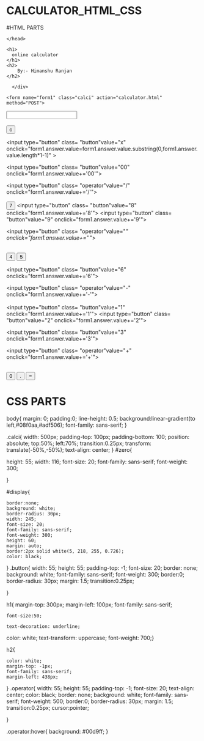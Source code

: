 # CALCULATOR_HTML_CSS

#HTML PARTS

<html>
    <head>
<title>  Calculator</title>
<link rel="stylesheet" href="calculator.css">

    </head>

   <body>
</html>
   <body>

    <h1>
      online calculator
    </h1>
    <h2>
        By:- Himanshu Ranjan
    </h2>

      </div>
   </body> 

    <form name="form1" class="calci" action="calculator.html" method="POST">
<input type="text" name="answer" id="display">
<br></br>


<input type="button" value="c" onclick="form1.answer.value=''" class="button">


<input type="button"  class= "button"value="x" onclick="form1.answer.value=form1.answer.value.substring(0,form1.answer.value.length*1-1)" >

<input type="button"  class= "button"value="00" onclick="form1.answer.value+='00'">

<input type="button"  class= "operator"value="/" onclick="form1.answer.value+='/'">
<br></br>
<input type="button" class= "button" value="7" onclick="form1.answer.value+='7'">
<input type="button"  class= "button"value="8" onclick="form1.answer.value+='8'">
<input type="button"  class= "button"value="9" onclick="form1.answer.value+='9'">

<input type="button"  class= "operator"value="*" onclick="form1.answer.value+='*'">
<br></br>


<input type="button" class= "button" value="4" onclick="form1.answer.value+='4'">
<input type="button"  class= "button"value="5" onclick="form1.answer.value+='5'">

<input type="button"  class= "button"value="6" onclick="form1.answer.value+='6'">

<input type="button"  class= "operator"value="-" onclick="form1.answer.value+='-'">
<br></br>
<input type="button"  class= "button"value="1" onclick="form1.answer.value+='1'">
<input type="button"  class= "button"value="2" onclick="form1.answer.value+='2'">

<input type="button"  class= "button"value="3" onclick="form1.answer.value+='3'">

<input type="button"  class= "operator"value="+" onclick="form1.answer.value+='+'">
<br></br>

<input type="button" class= "button" value="0" onclick="form1.answer.value+='0'" id="zero">

<input type="button" class= "button" value="." onclick="form1.answer.value+='.'">
<input type="button"  class= "operator" value="=" onclick="form1.answer.value=eval(form1.answer.value)">
 </form>

</html>


# CSS PARTS

body{
    margin: 0;
    padding:0;
    line-height: 0.5;
    background:linear-gradient(to left,#08f0aa,#adf506);
    font-family: sans-serif;
}

.calci{
    width: 500px;
    padding-top: 100px;
    padding-bottom: 100;
    position: absolute;
    top:50%;
    left:70%;
    transition:0.25px;
    transform: translate(-50%,-50%);
    text-align: center;
}
#zero{

height: 55;
width: 116;
font-size: 20;
    font-family: sans-serif;
    font-weight: 300;

}

#display{
    
    border:none;
    background: white;
    border-radius: 30px;
    width: 245;
    font-size: 20;
    font-family: sans-serif;
    font-weight: 300;
    height: 60;
    margin: auto;
    border:2px solid white(5, 218, 255, 0.726);
    color: black;



}
.button{
    width: 55;
    height: 55;
    padding-top: -1;
    font-size: 20;
    border: none;
    background: white;
    font-family: sans-serif;
    font-weight: 300;
    border:0;
    border-radius: 30px;
    margin: 1.5;
    transition:0.25px;
    
    
}

h1{
    margin-top: 300px;
    margin-left: 100px;
    font-family: sans-serif;

    font-size:50;
   
    text-decoration: underline;

color: white;
text-transform: uppercase;
font-weight: 700;}

h2{

    color: white;
    margin-top: -1px;
    font-family: sans-serif;
    margin-left: 438px;
}
.operator{
    width: 55;
    height: 55;
    padding-top: -1;
    font-size: 20;
    text-align: center;
    color: black;
    border: none;
    background: white;
    font-family: sans-serif;
    font-weight: 500;
    border:0;
    border-radius: 30px;
    margin: 1.5;
    transition:0.25px;
    cursor:pointer;
    
    
    
}


.operator:hover{
    background: #00d9ff;
}
                                                                                                                                                                                                                                                                                                                                                                                                                                                                                                                                                                                                                                                                                                                                                                                                                    

